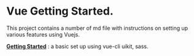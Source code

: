 # Vue Getting Started.
This project contains a number of md file with instructions on setting up various features using Vuejs.

[**Getting Started**](https://github.com/devallish/vue-getting-started/blob/master/Getting%20Started.md) : a basic set up using vue-cli uikit, sass.
